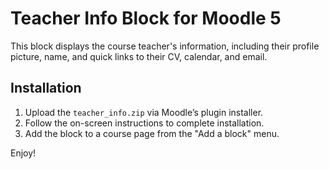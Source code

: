 # Teacher Info Block for Moodle 5

This block displays the course teacher's information, including their profile picture, name, and quick links to their CV, calendar, and email.

## Installation

1. Upload the `teacher_info.zip` via Moodle’s plugin installer.
2. Follow the on-screen instructions to complete installation.
3. Add the block to a course page from the "Add a block" menu.

Enjoy!

